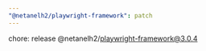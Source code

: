 ```yaml
---
"@netanelh2/playwright-framework": patch
---
```


chore: release @netanelh2/playwright-framework@3.0.4
